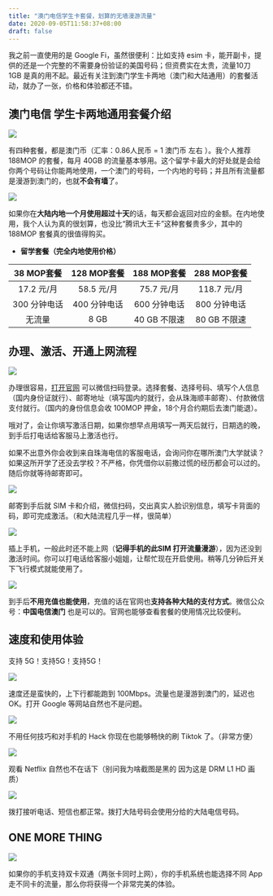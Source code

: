 ```yaml
---
title: "澳门电信学生卡套餐，划算的无墙漫游流量"
date: 2020-09-05T11:58:37+08:00
draft: false
---
```


我之前一直使用的是 Google Fi，虽然很便利：比如支持 esim 卡，能开副卡，提供的还是一个完整的不需要身份验证的美国号码；但资费实在太贵，流量10刀 1GB 是真的用不起。最近有关注到澳门学生卡两地（澳门和大陆通用）的套餐活动，就办了一张，价格和体验都还不错。<!--more-->

## 澳门电信 学生卡两地通用套餐介绍

![](https://oss.qust.me/img/20200905160851.png)

有四种套餐，都是澳门币（汇率：0.86人民币 = 1 澳门币 左右 ）。我个人推荐 188MOP 的套餐，每月 40GB 的流量基本够用。这个留学卡最大的好处就是会给你两个号码让你能两地使用，一个澳门的号码，一个内地的号码；并且所有流量都是漫游到澳门的，也就**不会有墙**了。

![](https://oss.qust.me/img/20200905163122.png)

如果你在**大陆内地一个月使用超过十天**的话，每天都会返回对应的金额。在内地使用，我个人认为真的很划算，也没比“腾讯大王卡”这种套餐贵多少，其中的 188MOP 套餐真的很值得购买。

* **留学套餐（完全内地使用价格）**

|  38 MOP套餐  | 128 MOP套餐  | 188 MOP套餐  | 288 MOP套餐  |
| :----------: | :----------: | :----------: | :----------: |
|  17.2 元/月  |  58.5 元/月  |  75.7 元/月  | 118.7 元/月  |
| 300 分钟电话 | 400 分钟电话 | 600 分钟电话 | 800 分钟电话 |
|    无流量    |     8 GB     | 40 GB 不限速 | 80 GB 不限速 |

## 办理、激活、开通上网流程

![](https://oss.qust.me/img/20200905163016.png)

办理很容易，[打开官网](https://www.1888.com.mo/std/plan2020) 可以微信扫码登录。选择套餐、选择号码、填写个人信息（国内身份证就行）、邮寄地址（填写国内的就行，会从珠海顺丰邮寄）、付款微信支付就行。（国内的身份信息会收 100MOP 押金，18个月合约期后去澳门能退）。

哦对了，会让你填写激活日期，如果你想早点用填写一两天后就行，日期选的晚，到手后打电话给客服马上激活也行。

如果不出意外你会收到来自珠海电信的客服电话，会询问你在哪所澳门大学就读？如果这所开学了还没去学校？不严格，你凭借你以前撒过慌的经历都会可以过的。随后你就等待邮寄即可。

![](https://oss.qust.me/img/20200905164200.jpg)

邮寄到手后就 SIM 卡和介绍，微信扫码，交出真实人脸识别信息，填写卡背面的码，即可完成激活。（和大陆流程几乎一样，很简单）

![](https://oss.qust.me/img/20200905164607.jpg)

插上手机，一般此时还不能上网（**记得手机的此SIM 打开流量漫游**），因为还没到激活时间。你可以打电话给客服小姐姐，让帮忙现在开启使用。稍等几分钟后开关下飞行模式就能使用了。

![](https://oss.qust.me/img/20200905165054.png)

到手后**不用充值也能使用**，充值的话在官网也**支持各种大陆的支付方式**。微信公众号：**中国电信澳门** 也是可以的。官网也能够查看套餐的使用情况比较便利。

## 速度和使用体验

支持 5G！支持5G！支持5G！

![](https://oss.qust.me/img/20200905165645.jpg)

速度还是蛮快的，上下行都能跑到 100Mbps。流量也是漫游到澳门的，延迟也OK。打开 Google 等网站自然也不是问题。

![](https://oss.qust.me/img/20200905165826.jpg)

不用任何技巧和对手机的 Hack 你现在也能够畅快的刷 Tiktok 了。（非常方便）

![](https://oss.qust.me/img/20200905170610.jpg)

观看 Netflix 自然也不在话下（别问我为啥截图是黑的 因为这是 DRM L1 HD 画质）

![](https://oss.qust.me/img/20200905170851.jpg)

拨打接听电话、短信也都正常。拨打大陆号码会使用分给的大陆电信号码。

## ONE MORE THING

![](https://oss.qust.me/img/20200905171430.jpg)

如果你的手机支持双卡双通（两张卡同时上网），你的手机系统也能选择不同 App 走不同卡的流量，那么你将获得一个非常完美的体验。